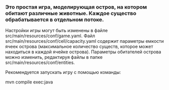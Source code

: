### Это простая игра, моделирующая остров, на котором обитают различные животные. Каждое существо обрабатывается в отдельном потоке.

Настройки игры могут быть изменены в файле src/main/resources/conf/game.yaml. Файл src/main/resources/conf/cell/capacity.yaml содержит параметры емкости ячеек острова (максимальное количество существ, которое может находиться в каждой ячейке острова). Параметры обитателей острова можно изменить, редактируя файлы в папке src/main/resources/conf/entities.

Рекомендуется запускать игру с помощью команды:

mvn compile exec:java
